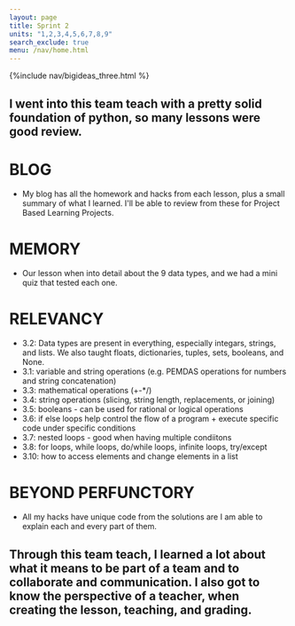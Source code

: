 ```yaml
---
layout: page
title: Sprint 2
units: "1,2,3,4,5,6,7,8,9"
search_exclude: true
menu: /nav/home.html
---
```


{%include nav/bigideas_three.html %} 


## I went into this team teach with a pretty solid foundation of python, so many lessons were good review. 
# BLOG
- My blog has all the homework and hacks from each lesson, plus a small summary of what I learned. I'll be able to review from these for Project Based Learning Projects. 

# MEMORY
- Our lesson when into detail about the 9 data types, and we had a mini quiz that tested each one. 

# RELEVANCY
- 3.2: Data types are present in everything, especially integars, strings, and lists. We also taught floats, dictionaries, tuples, sets, booleans, and None. 
- 3.1: variable and string operations (e.g. PEMDAS operations for numbers and string concatenation)
- 3.3: mathematical operations (+-*/)
- 3.4: string operations (slicing, string length, replacements, or joining)
- 3.5: booleans - can be used for rational or logical operations 
- 3.6: if else loops help control the flow of a program + execute specific code under specific conditions
- 3.7: nested loops - good when having multiple condiitons
- 3.8: for loops, while loops, do/while loops, infinite loops, try/except
- 3.10: how to access elements and change elements in a list

# BEYOND PERFUNCTORY
- All my hacks have unique code from the solutions are I am able to explain each and every part of them. 

## Through this team teach, I learned a lot about what it means to be part of a team and to collaborate and communication. I also got to know the perspective of a teacher, when creating the lesson, teaching, and grading. 
